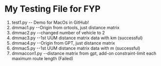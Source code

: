 # My Testing File for FYP  

   1. test1.py -- Demo for MacOs in GitHub!
   2. dmmac1.py --Origin from ortools, just distance matrix
   3. dmmac2.py --changed number of vehicle to 2
   4. dmmac3.py --1st UUM distance matrix data with km (successful)
   5. dmmac4.py --Origin from GPT, just distance matrix
   6. dmmac5.py --1st UUM distance matrix data with m (successful)
   7. dmmaccon1.py --distance matrix from gpt, add-on constraint-limit each maximum route length (Failed)
